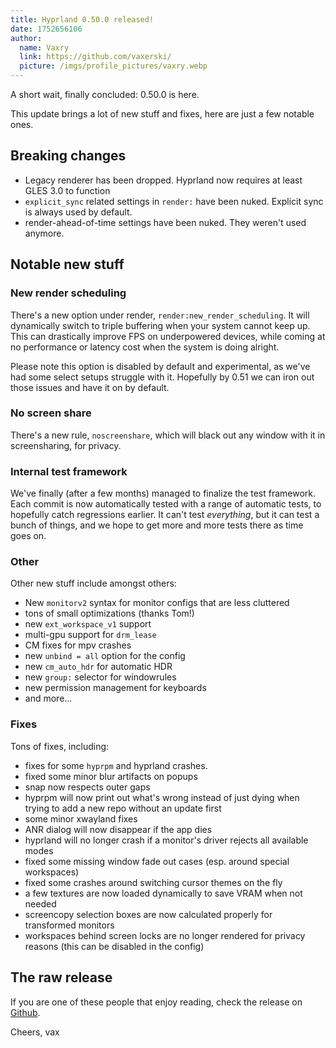 ```yaml
---
title: Hyprland 0.50.0 released!
date: 1752656106
author:
  name: Vaxry
  link: https://github.com/vaxerski/
  picture: /imgs/profile_pictures/vaxry.webp
---
```


A short wait, finally concluded: 0.50.0 is here.

This update brings a lot of new stuff and fixes, here are just a few notable ones.

## Breaking changes

- Legacy renderer has been dropped. Hyprland now requires at least GLES 3.0 to function
- `explicit_sync` related settings in `render:` have been nuked. Explicit sync is always used by default.
- render-ahead-of-time settings have been nuked. They weren't used anymore.

## Notable new stuff

### New render scheduling

There's a new option under render, `render:new_render_scheduling`. It will dynamically switch to triple buffering when your
system cannot keep up. This can drastically improve FPS on underpowered devices, while coming at no performance or latency cost
when the system is doing alright.

Please note this option is disabled by default and experimental, as we've had some select setups struggle with it. Hopefully by 0.51
we can iron out those issues and have it on by default.

### No screen share

There's a new rule, `noscreenshare`, which will black out any window with it in screensharing, for privacy.

### Internal test framework

We've finally (after a few months) managed to finalize the test framework. Each commit is now automatically tested
with a range of automatic tests, to hopefully catch regressions earlier. It can't test _everything_, but it can test
a bunch of things, and we hope to get more and more tests there as time goes on.

### Other

Other new stuff include amongst others:

- New `monitorv2` syntax for monitor configs that are less cluttered
- tons of small optimizations (thanks Tom!)
- new `ext_workspace_v1` support
- multi-gpu support for `drm_lease`
- CM fixes for mpv crashes
- new `unbind = all` option for the config
- new `cm_auto_hdr` for automatic HDR
- new `group:` selector for windowrules
- new permission management for keyboards
- and more...

### Fixes

Tons of fixes, including:

- fixes for some `hyprpm` and hyprland crashes.
- fixed some minor blur artifacts on popups
- snap now respects outer gaps
- hyprpm will now print out what's wrong instead of just dying when trying to add a new repo without an update first
- some minor xwayland fixes
- ANR dialog will now disappear if the app dies
- hyprland will no longer crash if a monitor's driver rejects all available modes
- fixed some missing window fade out cases (esp. around special workspaces)
- fixed some crashes around switching cursor themes on the fly
- a few textures are now loaded dynamically to save VRAM when not needed
- screencopy selection boxes are now calculated properly for transformed monitors
- workspaces behind screen locks are no longer rendered for privacy reasons (this can be disabled in the config)

## The raw release

If you are one of these people that enjoy reading, check the release on [Github](https://github.com/hyprwm/Hyprland/releases/tag/v0.50.0).

Cheers,
vax
